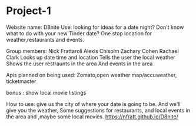 # Project-1
Website name: D8nite
Use: looking for ideas for a date night? Don't know what to do with your new Tinder date? One stop location for weather,restaurants and events.

Group members: 
Nick Frattaroli 
Alexis Chisolm
Zachary Cohen
Rachael Clark
Looks up date time and location 
Tells the user the local weather 
Shows the user restraunts in the area 
And events in the area

Apis planned on being used: Zomato,open weather map/accuweather, ticketmaster

bonus : show local movie listings 
 
How to use: give us the city of where your date is going to be. And we'll give you the weather,
Some suggestions for restaurants, and local events in the area and ,maybe some local movies.
 https://nfratt.github.io/D8nite/
